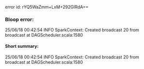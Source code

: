 error id: rYQ5WaZmm+LxM+292GIRdA==
### Bloop error:

25/06/18 00:42:54 INFO SparkContext: Created broadcast 20 from broadcast at DAGScheduler.scala:1580
#### Short summary: 

25/06/18 00:42:54 INFO SparkContext: Created broadcast 20 from broadcast at DAGScheduler.scala:1580